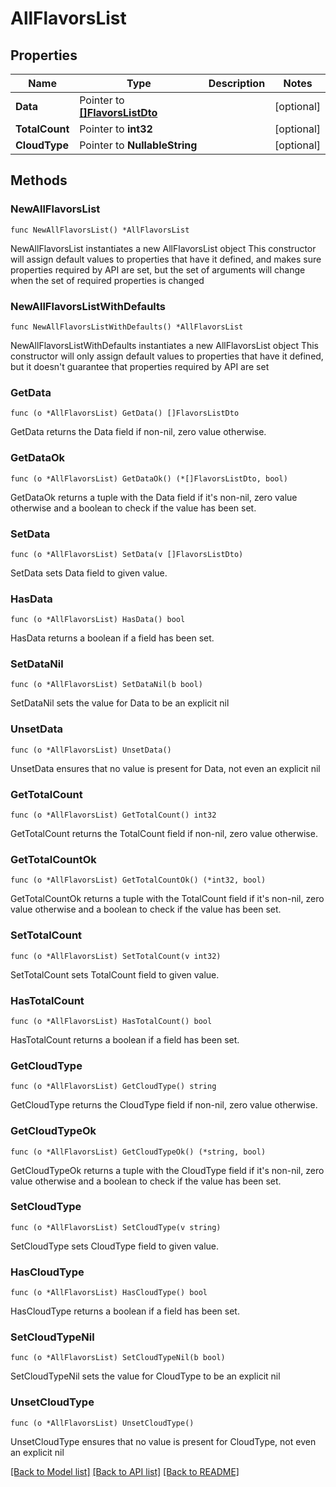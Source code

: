 # AllFlavorsList

## Properties

Name | Type | Description | Notes
------------ | ------------- | ------------- | -------------
**Data** | Pointer to [**[]FlavorsListDto**](FlavorsListDto.md) |  | [optional] 
**TotalCount** | Pointer to **int32** |  | [optional] 
**CloudType** | Pointer to **NullableString** |  | [optional] 

## Methods

### NewAllFlavorsList

`func NewAllFlavorsList() *AllFlavorsList`

NewAllFlavorsList instantiates a new AllFlavorsList object
This constructor will assign default values to properties that have it defined,
and makes sure properties required by API are set, but the set of arguments
will change when the set of required properties is changed

### NewAllFlavorsListWithDefaults

`func NewAllFlavorsListWithDefaults() *AllFlavorsList`

NewAllFlavorsListWithDefaults instantiates a new AllFlavorsList object
This constructor will only assign default values to properties that have it defined,
but it doesn't guarantee that properties required by API are set

### GetData

`func (o *AllFlavorsList) GetData() []FlavorsListDto`

GetData returns the Data field if non-nil, zero value otherwise.

### GetDataOk

`func (o *AllFlavorsList) GetDataOk() (*[]FlavorsListDto, bool)`

GetDataOk returns a tuple with the Data field if it's non-nil, zero value otherwise
and a boolean to check if the value has been set.

### SetData

`func (o *AllFlavorsList) SetData(v []FlavorsListDto)`

SetData sets Data field to given value.

### HasData

`func (o *AllFlavorsList) HasData() bool`

HasData returns a boolean if a field has been set.

### SetDataNil

`func (o *AllFlavorsList) SetDataNil(b bool)`

 SetDataNil sets the value for Data to be an explicit nil

### UnsetData
`func (o *AllFlavorsList) UnsetData()`

UnsetData ensures that no value is present for Data, not even an explicit nil
### GetTotalCount

`func (o *AllFlavorsList) GetTotalCount() int32`

GetTotalCount returns the TotalCount field if non-nil, zero value otherwise.

### GetTotalCountOk

`func (o *AllFlavorsList) GetTotalCountOk() (*int32, bool)`

GetTotalCountOk returns a tuple with the TotalCount field if it's non-nil, zero value otherwise
and a boolean to check if the value has been set.

### SetTotalCount

`func (o *AllFlavorsList) SetTotalCount(v int32)`

SetTotalCount sets TotalCount field to given value.

### HasTotalCount

`func (o *AllFlavorsList) HasTotalCount() bool`

HasTotalCount returns a boolean if a field has been set.

### GetCloudType

`func (o *AllFlavorsList) GetCloudType() string`

GetCloudType returns the CloudType field if non-nil, zero value otherwise.

### GetCloudTypeOk

`func (o *AllFlavorsList) GetCloudTypeOk() (*string, bool)`

GetCloudTypeOk returns a tuple with the CloudType field if it's non-nil, zero value otherwise
and a boolean to check if the value has been set.

### SetCloudType

`func (o *AllFlavorsList) SetCloudType(v string)`

SetCloudType sets CloudType field to given value.

### HasCloudType

`func (o *AllFlavorsList) HasCloudType() bool`

HasCloudType returns a boolean if a field has been set.

### SetCloudTypeNil

`func (o *AllFlavorsList) SetCloudTypeNil(b bool)`

 SetCloudTypeNil sets the value for CloudType to be an explicit nil

### UnsetCloudType
`func (o *AllFlavorsList) UnsetCloudType()`

UnsetCloudType ensures that no value is present for CloudType, not even an explicit nil

[[Back to Model list]](../README.md#documentation-for-models) [[Back to API list]](../README.md#documentation-for-api-endpoints) [[Back to README]](../README.md)



